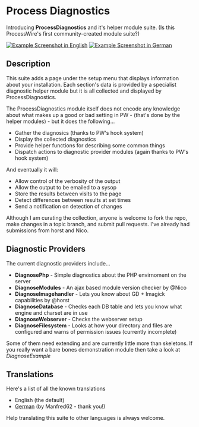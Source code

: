 Process Diagnostics
===================

Introducing __ProcessDiagnostics__ and it's helper module suite. (Is this ProcessWire's first community-created module suite?)

[![Example Screenshot in English](https://processwire.com/talk/uploads/monthly_05_2014/post-465-0-19487500-1401132201_thumb.png)](https://processwire.com/talk/uploads/monthly_05_2014/post-465-0-19487500-1401132201.png)
[![Example Screenshot in German](https://processwire.com/talk/uploads/monthly_05_2014/post-465-0-70031800-1401214763_thumb.jpg)](https://processwire.com/talk/uploads/monthly_05_2014/post-465-0-70031800-1401214763.jpg)

Description
-----------

This suite adds a page under the setup menu that displays information about your installation. Each section's data is provided by a specialist diagnostic helper module but it is all collected and displayed by ProcessDiagnostics.

The ProcessDiagnostics module itself does not encode any knowledge about what makes up a good or bad setting in PW - (that's done by the helper modules) - but it does the following...

- Gather the diagnosics (thanks to PW's hook system)
- Display the collected diagnostics
- Provide helper functions for describing some common things
- Dispatch actions to diagnostic provider modules (again thanks to PW's hook system)

And eventually it will:

- Allow control of the verbosity of the output
- Allow the output to be emailed to a sysop
- Store the results between visits to the page
- Detect differences between results at set times
- Send a notification on detection of changes

Although I am curating the collection, anyone is welcome to fork the repo, make changes in a topic branch, and submit pull requests. I've already had submissions from horst and Nico.


Diagnostic Providers
--------------------

The current diagnostic providers include...

- __DiagnosePhp__ - Simple diagnostics about the PHP envirnoment on the server
- __DiagnoseModules__ - An ajax based module version checker by @Nico
- __DiagnoseImagehandler__ - Lets you know about GD + Imagick capabilities by @horst
- __DiagnoseDatabase__ - Checks each DB table and lets you know what engine and charset are in use
- __DiagnoseWebserver__ - Checks the webserver setup
- __DiagnoseFilesystem__ - Looks at how your directory and files are configured and warns of permission issues (currently incomplete)

Some of them need extending and are currently little more than skeletons. If you really want a bare bones demonstration
module then take a look at _DiagnoseExample_


Translations
------------

Here's a list of all the known translations

- English (the default)
- [German](http://processwire.com/talk/topic/925-german-de-de/page-4#entry63666) (by Manfred62 - thank you!)

Help translating this suite to other languages is always welcome.
